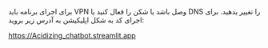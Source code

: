 برای اجرای برنامه باید VPN وصل باشد یا شکن را فعال کنید یا DNS را تغییر یدهید.
برای اجرای کد به شکل اپلیکیشن به آدرس زیر بروید:

https://Acidizing_chatbot.streamlit.app
